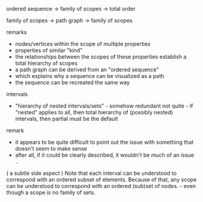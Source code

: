 
ordered sequence
-> family of scopes
-> total order

family of scopes
-> path graph
-> family of scopes

remarks
- nodes/vertices within the scope of multiple properties
- properties of similar "kind"
- the relationships between the scopes of these properties
  establish a total hierarchy of scopes
- a path graph can be derived from an "ordered sequence"
- which explains why a sequence can be visualized as a path
- the sequence can be recreated the same way

intervals
- "hierarchy of nested intervals/sets" - somehow redundant
  not quite - if "nested" applies to all, then total
  hierarchy of (possibly nested) intervals, then partial
  must be the default

<!-- ======================================================================= -->

remark
- it appears to be quite difficult to point out
  the issue with something that doesn't seem to make sense
- after all, if it could be clearly described,
  it wouldn't be much of an issue ..

( a subtle side aspect )
Note that each interval can be understood to correspond with an ordered subset
of elements. Because of that, any scope can be understood to correspond with
an ordered (sub)set of nodes. - even though a scope is no family of sets.
